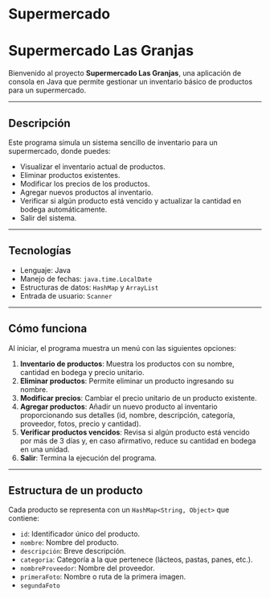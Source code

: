 # Supermercado
# Supermercado Las Granjas

Bienvenido al proyecto **Supermercado Las Granjas**, una aplicación de consola en Java que permite gestionar un inventario básico de productos para un supermercado.

---

## Descripción

Este programa simula un sistema sencillo de inventario para un supermercado, donde puedes:

- Visualizar el inventario actual de productos.
- Eliminar productos existentes.
- Modificar los precios de los productos.
- Agregar nuevos productos al inventario.
- Verificar si algún producto está vencido y actualizar la cantidad en bodega automáticamente.
- Salir del sistema.

---

## Tecnologías

- Lenguaje: Java
- Manejo de fechas: `java.time.LocalDate`
- Estructuras de datos: `HashMap` y `ArrayList`
- Entrada de usuario: `Scanner`

---

## Cómo funciona

Al iniciar, el programa muestra un menú con las siguientes opciones:

1. **Inventario de productos**: Muestra los productos con su nombre, cantidad en bodega y precio unitario.  
2. **Eliminar productos**: Permite eliminar un producto ingresando su nombre.  
3. **Modificar precios**: Cambiar el precio unitario de un producto existente.  
4. **Agregar productos**: Añadir un nuevo producto al inventario proporcionando sus detalles (id, nombre, descripción, categoría, proveedor, fotos, precio y cantidad).  
5. **Verificar productos vencidos**: Revisa si algún producto está vencido por más de 3 días y, en caso afirmativo, reduce su cantidad en bodega en una unidad.  
6. **Salir**: Termina la ejecución del programa.

---

## Estructura de un producto

Cada producto se representa con un `HashMap<String, Object>` que contiene:

- `id`: Identificador único del producto.
- `nombre`: Nombre del producto.
- `descripción`: Breve descripción.
- `categoria`: Categoría a la que pertenece (lácteos, pastas, panes, etc.).
- `nombreProveedor`: Nombre del proveedor.
- `primeraFoto`: Nombre o ruta de la primera imagen.
- `segundaFoto`

